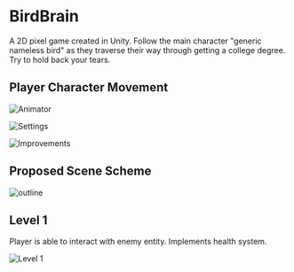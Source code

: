 # BirdBrain
A 2D pixel game created in Unity. Follow the main character "generic nameless bird" as they traverse their way through getting a college degree.
Try to hold back your tears. 

## Player Character Movement
![Animator](anim.jpg)

![Settings](Settings.jpg)

![Improvements](Improvements.jpg)

## Proposed Scene Scheme
![outline](outline.jpg)

## Level 1 
Player is able to interact with enemy entity. Implements health system. 

![Level 1](level1.jpg)

